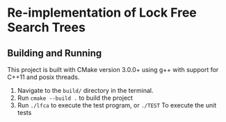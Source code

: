 # Re-implementation of Lock Free Search Trees

## Building and Running

This project is built with CMake version 3.0.0+ using g++ with support for C++11 and posix threads.

1. Navigate to the `build/` directory in the terminal.
2. Run `cmake --build .` to build the project
3.  Run `./lfca` to execute the test program, or `./TEST` To execute the unit tests
